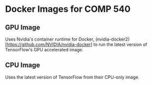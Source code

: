 # Docker Images for COMP 540

## GPU Image

Uses Nvidia's container runtime for Docker, (nvidia-docker2)[https://github.com/NVIDIA/nvidia-docker] to run the latest version of TensorFlow's GPU accelerated image.

## CPU Image

Uses the latest version of TensorFlow from their CPU-only image.
